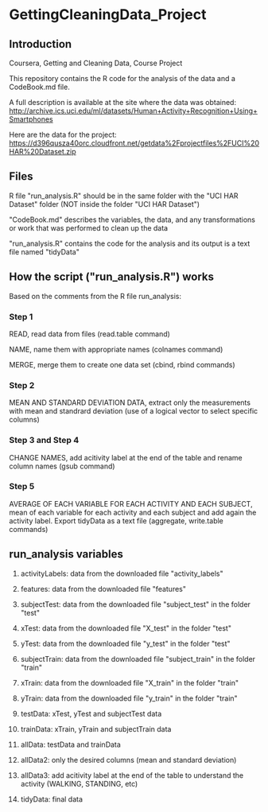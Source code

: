 # GettingCleaningData_Project

## Introduction

Coursera, Getting and Cleaning Data, Course Project

This repository contains the R code for the analysis of the data and a CodeBook.md file.

A full description is available at the site where the data was obtained: 
http://archive.ics.uci.edu/ml/datasets/Human+Activity+Recognition+Using+Smartphones 

Here are the data for the project: 
https://d396qusza40orc.cloudfront.net/getdata%2Fprojectfiles%2FUCI%20HAR%20Dataset.zip 

## Files

R file "run_analysis.R" should be in the same folder with the "UCI HAR Dataset" folder (NOT inside the folder "UCI HAR Dataset")

"CodeBook.md" describes the variables, the data, and any transformations or work that was performed to clean up the data

"run_analysis.R" contains the code for the analysis and its output is a text file named "tidyData"

## How the script ("run_analysis.R") works

Based on the comments from the R file run_analysis:

### Step 1
READ, read data from files (read.table command)

NAME, name them with appropriate names (colnames command)

MERGE, merge them to create one data set (cbind, rbind commands)

### Step 2
MEAN AND STANDARD DEVIATION DATA, extract only the measurements with mean and standrard deviation (use of a logical vector to select specific columns)

### Step 3 and Step 4
CHANGE NAMES, add acitivity label at the end of the table and rename column names (gsub command)

### Step 5
AVERAGE OF EACH VARIABLE FOR EACH ACTIVITY AND EACH SUBJECT, mean of each variable for each activity and each subject and add again the activity label. Export tidyData as a text file (aggregate, write.table commands)

## run_analysis variables

1. activityLabels: data from the downloaded file "activity_labels"

2. features: data from the downloaded file "features"

3. subjectTest: data from the downloaded file "subject_test" in the folder "test"

4. xTest: data from the downloaded file "X_test" in the folder "test"

5. yTest: data from the downloaded file "y_test" in the folder "test"

6. subjectTrain: data from the downloaded file "subject_train" in the folder "train"

7. xTrain: data from the downloaded file "X_train" in the folder "train"

8. yTrain: data from the downloaded file "y_train" in the folder "train"

9. testData: xTest, yTest and subjectTest data

10. trainData: xTrain, yTrain and subjectTrain data

11. allData: testData and trainData

12. allData2: only the desired columns (mean and standard deviation)

13. allData3: add acitivity label at the end of the table to understand the activity (WALKING, STANDING, etc)

14. tidyData: final data

